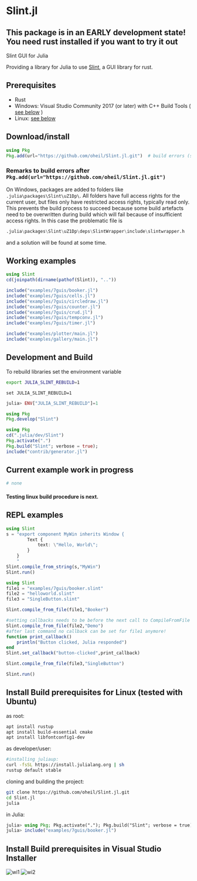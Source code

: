 # Slint.jl

## This package is in an EARLY development state! You need rust installed if you want to try it out

Slint GUI for Julia

Providing a library for Julia to use [Slint](https://github.com/slint-ui/slint), a GUI library for rust.

## Prerequisites

- Rust
- Windows: Visual Studio Community 2017 (or later) with C++ Build Tools ( [see below](https://github.com/oheil/Slint.jl?tab=readme-ov-file#install-build-prerequsites-in-visual-studio-installer) )
- Linux: [see below](https://github.com/oheil/Slint.jl?tab=readme-ov-file#install-build-prerequisites-for-linux-tested-with-ubuntu)

## Download/install

```julia
using Pkg
Pkg.add(url="https://github.com/oheil/Slint.jl.git")  # build errors (see below) should be resolved now
```

### Remarks to build errors after `Pkg.add(url="https://github.com/oheil/Slint.jl.git")`

On Windows, packages are added to folders like `.julia\packages\Slint\uZ1Dp\`. All folders have full access rights for the current user, but files only have restricted access rights, typically read only. This prevents the build process to succeed because some build artefacts need to be overwritten during build which will fail because of insufficient access rights.
In this case the problematic file is

```julia
.julia\packages\Slint\uZ1Dp\deps\SlintWrapper\include\slintwrapper.h
```

and a solution will be found at some time.

## Working examples

```julia
using Slint
cd(joinpath(dirname(pathof(Slint)), ".."))

include("examples/7guis/booker.jl")
include("examples/7guis/cells.jl")
include("examples/7guis/circledraw.jl")
include("examples/7guis/counter.jl")
include("examples/7guis/crud.jl")
include("examples/7guis/tempconv.jl")
include("examples/7guis/timer.jl")

include("examples/plotter/main.jl")
include("examples/gallery/main.jl")
```

## Development and Build

To rebuild libraries set the environment variable

```bash
export JULIA_SLINT_REBUILD=1
``` 

```shell
set JULIA_SLINT_REBUILD=1
```

```julia
julia> ENV["JULIA_SLINT_REBUILD"]=1
```

```julia
using Pkg
Pkg.develop("Slint")
```

```julia
using Pkg
cd(".julia/dev/Slint")
Pkg.activate(".")
Pkg.build("Slint"; verbose = true);
include("contrib/generator.jl")
```

## Current example work in progress

```julia
# none
```

#### Testing linux build procedure is next.

## REPL examples

```julia
using Slint
s = "export component MyWin inherits Window {
        Text {
            text: \"Hello, World\";
        }
    }
    "
Slint.compile_from_string(s,"MyWin")
Slint.run()
```

```julia
using Slint
file1 = "examples/7guis/booker.slint"
file2 = "helloworld.slint"
file3 = "SingleButton.slint"

Slint.compile_from_file(file1,"Booker")

#setting callbacks needs to be before the next call to CompileFromFile
Slint.compile_from_file(file2,"Demo")
#after last command no callback can be set for file1 anymore!
function print_callback()
    println("Button clicked, Julia responded")
end
Slint.set_callback("button-clicked",print_callback)

Slint.compile_from_file(file3,"SingleButton")

Slint.run()
```

## Install Build prerequisites for Linux (tested with Ubuntu)

as root:

```bash
apt install rustup
apt install build-essential cmake
apt install libfontconfig1-dev
```

as developer/user:

```bash
#installing juliaup:
curl -fsSL https://install.julialang.org | sh
rustup default stable
```

cloning and building the project:

```bash
git clone https://github.com/oheil/Slint.jl.git
cd Slint.jl
julia
```

in Julia:

```julia
julia> using Pkg; Pkg.activate("."); Pkg.build("Slint"; verbose = true)
julia> include("examples/7guis/booker.jl")
```

## Install Build prerequisites in Visual Studio Installer

![wi1](https://github.com/user-attachments/assets/fed0a9ed-8c6d-40b5-bd3c-4ef5b8d69351)
![wi2](https://github.com/user-attachments/assets/ba48c61c-145a-4310-a96e-b7df646852cd)
